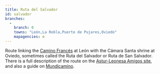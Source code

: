 ```yaml
---
title: Ruta del Salvador
id: salvador
branches:
  -
    branch: 0
    towns: "León,La Robla,Puerto de Pujares,Oviedo"
    mapagencies: e
---
```


Route linking the [Camino Francés][0] at León with the Cámara Santa shrine at Oviedo, sometimes called the Ruta del Salvador or Ruta de San Salvador. There is a full description of the route on the [Astur-Leonesa Amigos site][1], and also a guide on [Mundicamino][2].

[0]: frances.html
[1]: http://www.caminosantiagoastur.com
[2]: http://www.mundicamino.com/rutas.cfm?id=62